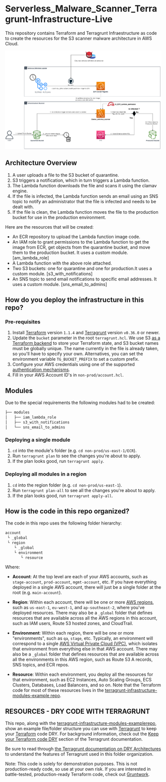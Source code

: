 # Serverless_Malware_Scanner_Terragrunt-Infrastructure-Live

This repository contains Terraform and Terragrunt Infraestructure as code to create the resources for the S3 scanner malware architecture in AWS Cloud. 

![Architecture Diagram](./readme/S3-malware-scanner-diagram.png)

## Architecture Overview

1. A user uploads a file to the S3 bucket of quarantine.
2. S3 triggers a notification, which in turn triggers a Lambda function.
3. The Lambda function downloads the file and scans it using the clamav engine.
4. If the file is infected, the Lambda function sends an email using an SNS topic to notify an administrator that the file is infected and needs to be dealt with.
5. If the file is clean, the Lambda function moves the file to the production bucket for use in the production environment.

Here are the resources that will be created:

- An ECR repository to upload the Lambda function image code. 
- An IAM role to grant permissions to the Lambda function to get the image from ECR, get objects from the quarantine bucket, and move them to the production bucket. It uses a custom module. [am_lambda_role]
- A Lambda function with the above role attached.
- Two S3 buckets: one for quarantine and one for production.It uses a custom module. [s3_with_notifications]
- An SNS topic to send email notifications to specific email addresses. It uses a custom module. [sns_email_to_admins]


## How do you deploy the infrastructure in this repo?


### Pre-requisites

1. Install [Terraform](https://www.terraform.io/) version `1.1.4` and
   [Terragrunt](https://github.com/gruntwork-io/terragrunt) version `v0.36.0` or newer.
1. Update the `bucket` parameter in the root `terragrunt.hcl`. We use S3 [as a Terraform
   backend](https://www.terraform.io/docs/backends/types/s3.html) to store your
   Terraform state, and S3 bucket names must be globally unique. The name currently in
   the file is already taken, so you'll have to specify your own. Alternatives, you can
   set the environment variable `TG_BUCKET_PREFIX` to set a custom prefix.
1. Configure your AWS credentials using one of the supported [authentication
   mechanisms](https://www.terraform.io/docs/providers/aws/#authentication).
1. Fill in your AWS Account ID's in `non-prod/account.hcl`.

## Modules

Due to the special requirements the following modules had to be created:

```
├── modules
│   ├── iam_lambda_role
│   ├── s3_with_notifications
│   └── sns_email_to_admins
```




### Deploying a single module

1. `cd` into the module's folder (e.g. `cd non-prod/us-east-1/ECR`).
1. Run `terragrunt plan` to see the changes you're about to apply.
1. If the plan looks good, run `terragrunt apply`.


### Deploying all modules in a region

1. `cd` into the region folder (e.g. `cd non-prod/us-east-1`).
1. Run `terragrunt plan-all` to see all the changes you're about to apply.
1. If the plan looks good, run `terragrunt apply-all`.


## How is the code in this repo organized?

The code in this repo uses the following folder hierarchy:

```
account
 └ _global
 └ region
    └ _global
    └ environment
       └ resource
```

Where:

* **Account**: At the top level are each of your AWS accounts, such as `stage-account`, `prod-account`, `mgmt-account`,
  etc. If you have everything deployed in a single AWS account, there will just be a single folder at the root (e.g.
  `main-account`).

* **Region**: Within each account, there will be one or more [AWS
  regions](http://docs.aws.amazon.com/AWSEC2/latest/UserGuide/using-regions-availability-zones.html), such as
  `us-east-1`, `eu-west-1`, and `ap-southeast-2`, where you've deployed resources. There may also be a `_global`
  folder that defines resources that are available across all the AWS regions in this account, such as IAM users,
  Route 53 hosted zones, and CloudTrail.

* **Environment**: Within each region, there will be one or more "environments", such as `qa`, `stage`, etc. Typically,
  an environment will correspond to a single [AWS Virtual Private Cloud (VPC)](https://aws.amazon.com/vpc/), which
  isolates that environment from everything else in that AWS account. There may also be a `_global` folder
  that defines resources that are available across all the environments in this AWS region, such as Route 53 A records,
  SNS topics, and ECR repos.

* **Resource**: Within each environment, you deploy all the resources for that environment, such as EC2 Instances, Auto
  Scaling Groups, ECS Clusters, Databases, Load Balancers, and so on. Note that the Terraform code for most of these
  resources lives in the [terragrunt-infrastructure-modules-example repo](https://github.com/gruntwork-io/terragrunt-infrastructure-modules-example).


## RESOURCES - DRY CODE WITH TERRAGRUNT 

This repo, along with the [terragrunt-infrastructure-modules-examplerepo](https://github.com/gruntwork-io/terragrunt-infrastructure-modules-example), show an example file/folder structure you can use with [Terragrunt](https://github.com/gruntwork-io/terragrunt) to keep your [Terraform](https://www.terraform.io) code DRY. For background information, check out the [Keep your Terraform code DRY](https://github.com/gruntwork-io/terragrunt#keep-your-terraform-code-dry) section of the Terragrunt documentation.

Be sure to read through [the Terragrunt documentation on DRY Architectures](https://terragrunt.gruntwork.io/docs/features/keep-your-terragrunt-architecture-dry/) to understand the features of Terragrunt used in this folder organization.

Note: This code is solely for demonstration purposes. This is not production-ready code, so use at your own risk. If
you are interested in battle-tested, production-ready Terraform code, check out [Gruntwork](http://www.gruntwork.io/).
